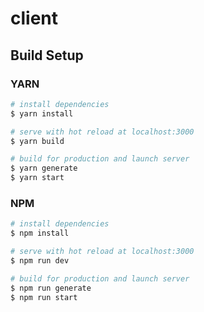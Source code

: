# client

## Build Setup

### YARN

```bash
# install dependencies
$ yarn install

# serve with hot reload at localhost:3000
$ yarn build

# build for production and launch server
$ yarn generate
$ yarn start
```

### NPM

```bash
# install dependencies
$ npm install

# serve with hot reload at localhost:3000
$ npm run dev

# build for production and launch server
$ npm run generate
$ npm run start
```
